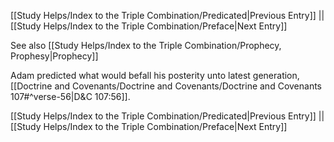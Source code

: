 [[Study Helps/Index to the Triple Combination/Predicated|Previous Entry]]  ||  [[Study Helps/Index to the Triple Combination/Preface|Next Entry]]

 See also [[Study Helps/Index to the Triple Combination/Prophecy, Prophesy|Prophecy]]

 Adam predicted what would befall his posterity unto latest generation, [[Doctrine and Covenants/Doctrine and Covenants/Doctrine and Covenants 107#^verse-56|D&C 107:56]].

[[Study Helps/Index to the Triple Combination/Predicated|Previous Entry]]  ||  [[Study Helps/Index to the Triple Combination/Preface|Next Entry]]
